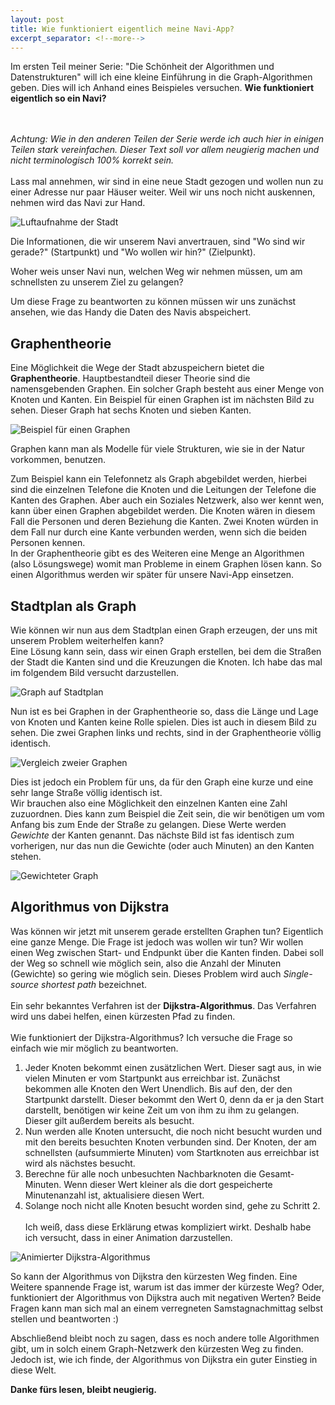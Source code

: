 ```yaml
---
layout: post
title: Wie funktioniert eigentlich meine Navi-App?
excerpt_separator: <!--more-->
---
```


Im ersten Teil meiner Serie: "Die Schönheit der Algorithmen und Datenstrukturen" will ich eine kleine Einführung in die Graph-Algorithmen geben.
Dies will ich Anhand eines Beispieles versuchen. **Wie funktioniert eigentlich so ein Navi?**
<!--more-->
<br/><br/>
*Achtung: Wie in den anderen Teilen der Serie werde ich auch hier in einigen Teilen stark vereinfachen. Dieser Text soll vor allem neugierig machen und nicht terminologisch 100% korrekt sein.*
<br/><br/>
Lass mal annehmen, wir sind in eine neue Stadt gezogen und wollen nun zu einer Adresse nur paar Häuser weiter. Weil wir uns noch nicht auskennen, nehmen wird das Navi zur Hand.

<!-- Bild von Luftaufnahme einfügen -->
![Luftaufnahme der Stadt](/images/dijkstra/StartStop.jpg)

Die Informationen, die wir unserem Navi anvertrauen, sind "Wo sind wir gerade?" (Startpunkt) und "Wo wollen wir hin?" (Zielpunkt).

Woher weis unser Navi nun, welchen Weg wir nehmen müssen, um am schnellsten zu unserem Ziel zu gelangen?

Um diese Frage zu beantworten zu können müssen wir uns zunächst ansehen, wie das Handy die Daten des Navis abspeichert.

## Graphentheorie
Eine Möglichkeit die Wege der Stadt abzuspeichern bietet die **Graphentheorie**. Hauptbestandteil dieser Theorie sind die namensgebenden Graphen.
Ein solcher Graph besteht aus einer Menge von Knoten und Kanten. Ein Beispiel für einen Graphen ist im nächsten Bild zu sehen. Dieser Graph hat sechs Knoten
und sieben Kanten.

<!-- Bild für Beispielgraph einfügen -->
![Beispiel für einen Graphen](/images/dijkstra/GraphBeispiel.jpg)

Graphen kann man als Modelle für viele Strukturen, wie sie in der Natur vorkommen, benutzen. 

Zum Beispiel kann ein Telefonnetz als Graph abgebildet werden, hierbei sind die einzelnen Telefone die Knoten und die Leitungen der Telefone die Kanten des Graphen. Aber auch ein Soziales Netzwerk, also wer kennt wen, kann über einen Graphen abgebildet werden. Die Knoten wären in diesem Fall die Personen und deren Beziehung die Kanten. Zwei Knoten würden in dem Fall nur durch eine Kante verbunden werden, wenn sich die beiden Personen kennen.
<br/>
In der Graphentheorie gibt es des Weiteren eine Menge an Algorithmen (also Lösungswege) womit man Probleme in einem Graphen lösen kann. So einen Algorithmus werden wir später für unsere Navi-App einsetzen.

## Stadtplan als Graph
Wie können wir nun aus dem Stadtplan einen Graph erzeugen, der uns mit unserem Problem weiterhelfen kann? <br />
Eine Lösung kann sein, dass wir einen Graph erstellen, bei dem die Straßen der Stadt die Kanten sind und die Kreuzungen die Knoten. Ich habe das mal im folgendem Bild versucht darzustellen.

<!-- Bild von Graph einfügen -->
![Graph auf Stadtplan](/images/dijkstra/StadtMitGraph.jpg)

Nun ist es bei Graphen in der Graphentheorie so, dass die Länge und Lage von Knoten und Kanten keine Rolle spielen. 
Dies ist auch in diesem Bild zu sehen. Die zwei Graphen links und rechts, sind in der Graphentheorie völlig identisch.

![Vergleich zweier Graphen](/images/dijkstra/GraphUnterschied.jpg)

Dies ist jedoch ein Problem für uns, da für den Graph eine kurze und eine sehr lange Straße völlig identisch ist. <br />
Wir brauchen also eine Möglichkeit den einzelnen Kanten eine Zahl zuzuordnen. Dies kann zum Beispiel die Zeit sein, die wir benötigen um vom Anfang bis zum Ende der Straße zu gelangen. Diese Werte werden *Gewichte* der Kanten genannt. Das nächste Bild ist fas identisch zum vorherigen, nur das nun die Gewichte (oder auch Minuten) an den Kanten stehen.

<!-- Bild von gewichteten Graph einfügen -->
![Gewichteter Graph](/images/dijkstra/StadtMitGraphUndGewicht.jpg)

## Algorithmus von Dijkstra
Was können wir jetzt mit unserem gerade erstellten Graphen tun? Eigentlich eine ganze Menge. Die Frage ist jedoch was wollen wir tun?
Wir wollen einen Weg zwischen Start- und Endpunkt über die Kanten finden. Dabei soll der Weg so schnell wie möglich sein, also die Anzahl der Minuten (Gewichte) so gering wie möglich sein. Dieses Problem wird auch *Single-source shortest path* bezeichnet. <br /><br />
Ein sehr bekanntes Verfahren ist der **Dijkstra-Algorithmus**. Das Verfahren wird uns dabei helfen, einen kürzesten Pfad zu finden.
<br /><br />
Wie funktioniert der Dijkstra-Algorithmus? Ich versuche die Frage so einfach wie mir möglich zu beantworten. <br />
1. Jeder Knoten bekommt einen zusätzlichen Wert. Dieser sagt aus, in wie vielen Minuten er vom Startpunkt aus erreichbar ist. Zunächst bekommen alle Knoten den Wert Unendlich. Bis auf den, der den Startpunkt darstellt. Dieser bekommt den Wert 0, denn da er ja den Start darstellt, benötigen wir keine Zeit um von ihm zu ihm zu gelangen. Dieser gilt außerdem bereits als besucht.
2. Nun werden alle Knoten untersucht, die noch nicht besucht wurden und mit den bereits besuchten Knoten verbunden sind. Der Knoten, der am schnellsten (aufsummierte Minuten) vom Startknoten aus erreichbar ist wird als nächstes besucht.
3. Berechne für alle noch unbesuchten Nachbarknoten die Gesamt-Minuten. Wenn dieser Wert kleiner als die dort gespeicherte Minutenanzahl ist, aktualisiere diesen Wert.
4. Solange noch nicht alle Knoten besucht worden sind, gehe zu Schritt 2.
<br /><br />
Ich weiß, dass diese Erklärung etwas kompliziert wirkt. Deshalb habe ich versucht, dass in einer Animation darzustellen.

<!-- Bild von Dijkstra-Gif einfügen -->
![Animierter Dijkstra-Algorithmus](/images/dijkstra/dijkstraGif.gif)

So kann der Algorithmus von Dijkstra den kürzesten Weg finden. Eine Weitere spannende Frage ist, warum ist das immer der kürzeste Weg? Oder, funktioniert der Algorithmus von Dijkstra auch mit negativen Werten? Beide Fragen kann man sich mal an einem verregneten Samstagnachmittag selbst stellen und beantworten :)

Abschließend bleibt noch zu sagen, dass es noch andere tolle Algorithmen gibt, um in solch einem Graph-Netzwerk den kürzesten Weg zu finden. Jedoch ist, wie ich finde, der Algorithmus von Dijkstra ein guter Einstieg in diese Welt.

**Danke fürs lesen, bleibt neugierig.**